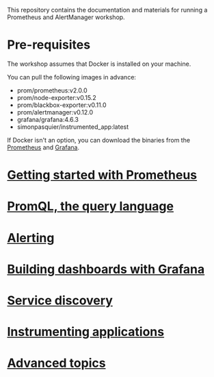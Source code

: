 This repository contains the documentation and materials for running a
Prometheus and AlertManager workshop.

# Pre-requisites

The workshop assumes that Docker is installed on your machine.

You can pull the following images in advance:

* prom/prometheus:v2.0.0
* prom/node-exporter:v0.15.2
* prom/blackbox-exporter:v0.11.0
* prom/alertmanager:v0.12.0
* grafana/grafana:4.6.3
* simonpasquier/instrumented_app:latest

If Docker isn't an option, you can download the binaries from the
[Prometheus](https://prometheus.io/download/) and
[Grafana](https://grafana.com/grafana/download).

# [Getting started with Prometheus](GettingStarted.md)

# [PromQL, the query language](PromQL.md)

# [Alerting](Alerting.md)

# [Building dashboards with Grafana](Grafana.md)

# [Service discovery](ServiceDiscovery.md)

# [Instrumenting applications](Instrumentation.md)

# [Advanced topics](AdvancedTopics.md)

